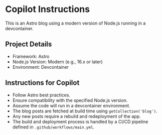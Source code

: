 # Copilot Instructions

This is an Astro blog using a modern version of Node.js running in a devcontainer.

## Project Details
- Framework: Astro
- Node.js Version: Modern (e.g., 16.x or later)
- Environment: Devcontainer

## Instructions for Copilot
- Follow Astro best practices.
- Ensure compatibility with the specified Node.js version.
- Assume the code will run in a devcontainer environment.
- The blog posts are fetched at build time using `getCollection('blog')`.
- Any new posts require a rebuild and redeployment of the app.
- The build and deployment process is handled by a CI/CD pipeline defined in `.github/workflows/main.yml`.